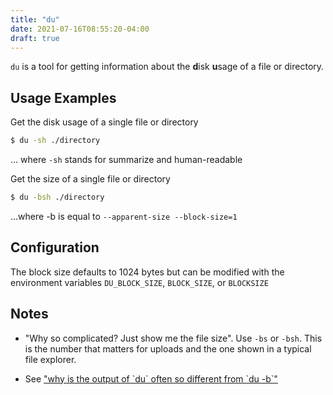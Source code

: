 ```yaml
---
title: "du"
date: 2021-07-16T08:55:20-04:00
draft: true
---
```


`du` is a tool for getting information about the **d**isk **u**sage of a file or
directory.

## Usage Examples

Get the disk usage of a single file or directory

```bash
$ du -sh ./directory
```

... where `-sh` stands for summarize and human-readable

Get the size of a single file or directory

```bash
$ du -bsh ./directory
```

...where -b is equal to `--apparent-size --block-size=1`

## Configuration

The block size defaults to 1024 bytes but can be modified with the environment
variables `DU_BLOCK_SIZE`, `BLOCK_SIZE`, or `BLOCKSIZE`

## Notes

- "Why so complicated? Just show me the file size". Use `-bs` or `-bsh`. This is
  the number that matters for uploads and the one shown in a typical file
  explorer.

- See
  ["why is the output of \`du\` often so different from \`du -b\`"](https://stackoverflow.com/questions/5694741/why-is-the-output-of-du-often-so-different-from-du-b/5694854#5694854)
